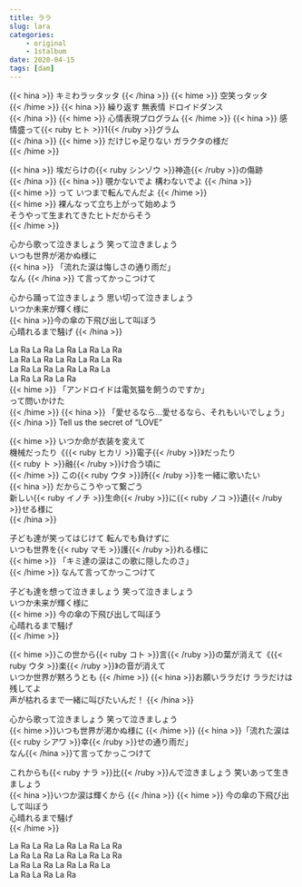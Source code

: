 ```yaml
---
title: ララ
slug: lara
categories: 
    - original
    - 1stalbum
date: 2020-04-15
tags: [dam]
---
```


{{< hina >}}
キミわラッタッタ 
{{< /hina >}}
{{< hime >}}
空笑っタッタ  
{{< /hime >}}
{{< hina >}}
繰り返す 無表情 ドロイドダンス  
{{< /hina >}}
{{< hime >}}
心情表現プログラム 
{{< /hime >}}
{{< hina >}}
感情盛って{{< ruby ヒト >}}1{{< /ruby >}}グラム  
{{< /hina >}}
{{< hime >}}
だけじゃ足りない ガラクタの様だ  
{{< /hime >}}

{{< hina >}}
埃だらけの{{< ruby シンゾウ >}}神造{{< /ruby >}}の傷跡  
{{< /hina >}}
{{< hina >}}
覗かないでよ 構わないでよ
{{< /hina >}}  
{{< hime >}}
って いつまで転んでんだよ
{{< /hime >}}  
{{< hime >}}
裸んなって立ち上がって始めよう  
そうやって生まれてきたヒトだからそう  
{{< /hime >}}

心から歌って泣きましょう 笑って泣きましょう  
いつも世界が渇かぬ様に  
{{< hina >}}
「流れた涙は悔しさの通り雨だ」  
なん
{{< /hina >}}
て言ってかっこつけて  

心から踊って泣きましょう 思い切って泣きましょう  
いつか未来が輝く様に  
{{< hina >}}今の傘の下飛び出して叫ぼう  
心晴れるまで騒げ  {{< /hina >}}

La Ra La Ra La Ra La Ra La Ra  
La Ra La Ra La Ra La Ra La Ra  
La Ra La Ra La Ra La Ra La  
La Ra La Ra La Ra  
{{< hime >}}
「アンドロイドは電気猫を飼うのですか」  
って問いかけた  
{{< /hime >}}
{{< hina >}}
「愛せるなら…愛せるなら、それもいいでしょう」  
{{< /hina >}}
Tell us the secret of “LOVE”  

{{< hime >}}
いつか命が衣装を変えて  
機械だったり《{{< ruby ヒカリ >}}電子{{< /ruby >}}》だったり  
{{< ruby ト >}}融{{< /ruby >}}け合う頃に  
{{< /hime >}}
この{{< ruby ウタ >}}詩{{< /ruby >}}を一緒に歌いたい  
{{< hina >}}
だからこうやって繋ごう  
新しい{{< ruby イノチ >}}生命{{< /ruby >}}に{{< ruby ノコ >}}遺{{< /ruby >}}せる様に  
{{< /hina >}}

子ども達が笑ってはじけて 転んでも負けずに  
いつも世界を{{< ruby マモ >}}護{{< /ruby >}}れる様に  
{{< hime >}}
「キミ達の涙はこの歌に隠したのさ」  
{{< /hime >}}
なんて言ってかっこつけて  

子ども達を想って泣きましょう 笑って泣きましょう  
いつか未来が輝く様に  
{{< hime >}}
今の傘の下飛び出して叫ぼう  
心晴れるまで騒げ  
{{< /hime >}}

{{< hime >}}この世から{{< ruby コト >}}言{{< /ruby >}}の葉が消えて《{{< ruby ウタ >}}楽{{< /ruby >}}》の音が消えて  
いつか世界が黙ろうとも  {{< /hime >}}
{{< hina >}}お願いララだけ ララだけは残してよ  
声が枯れるまで一緒に叫びたいんだ！  {{< /hina >}}

心から歌って泣きましょう 笑って泣きましょう  
{{< hime >}}いつも世界が渇かぬ様に  {{< /hime >}}
{{< hina >}}「流れた涙は{{< ruby シアワ >}}幸{{< /ruby >}}せの通り雨だ」  
なん{{< /hina >}}て言ってかっこつけて  

これからも{{< ruby ナラ >}}比{{< /ruby >}}んで泣きましょう 笑いあって生きましょう  
{{< hina >}}いつか涙は輝くから  {{< /hina >}}
{{< hime >}}
今の傘の下飛び出して叫ぼう  
心晴れるまで騒げ  
{{< /hime >}}

La Ra La Ra La Ra La Ra La Ra  
La Ra La Ra La Ra La Ra La Ra  
La Ra La Ra La Ra La Ra La  
La Ra La Ra La Ra  
